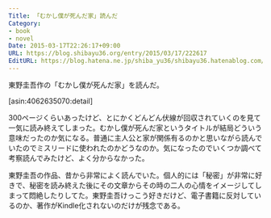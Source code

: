 ```yaml
---
Title: 「むかし僕が死んだ家」読んだ
Category:
- book
- novel
Date: 2015-03-17T22:26:17+09:00
URL: https://blog.shibayu36.org/entry/2015/03/17/222617
EditURL: https://blog.hatena.ne.jp/shiba_yu36/shibayu36.hatenablog.com/atom/entry/8454420450088420821
---
```


東野圭吾作の「むかし僕が死んだ家」を読んだ。

[asin:4062635070:detail]

300ページくらいあったけど、とにかくどんどん伏線が回収されていくのを見て一気に読み終えてしまった。むかし僕が死んだ家というタイトルが結局どういう意味だったのか気になる。普通に主人公と家が関係有るのかと思いながら読んでいたのでミスリードに使われたのかどうなのか。気になったのでいくつか調べて考察読んでみたけど、よく分からなかった。

東野圭吾の作品、昔から非常によく読んでいた。個人的には「秘密」が非常に好きで、秘密を読み終えた後にその文章からその時の二人の心情をイメージしてしまって悶絶したりしてた。東野圭吾けっこう好きだけど、電子書籍に反対しているのか、著作がKindle化されないのだけが残念である。

